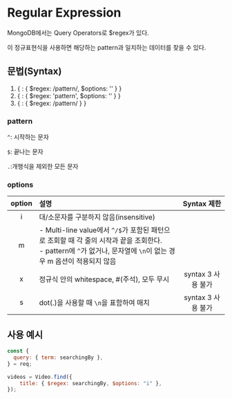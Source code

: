 # Regular Expression

MongoDB에서는 Query Operators로 $regex가 있다.

이 정규표현식을 사용하면 해당하는 pattern과 일치하는 데이터를 찾을 수 있다.

## 문법(Syntax)

1. { <field>: { $regex: /pattern/, $options: '<options>' } }
2. { <field>: { $regex: 'pattern', $options: '<options>' } }
3. { <field>: { $regex: /pattern/<options> } }

### pattern

`^`: 시작하는 문자

`$`: 끝나는 문자

`.`:개행식을 제외한 모든 문자

### options

| option | 설명                                                         |    Syntax 제한     |
| :----: | :----------------------------------------------------------- | :----------------: |
|   i    | 대/소문자를 구분하지 않음(insensitive)                       |                    |
|   m    | - Multi-line value에서 `^/$`가 포함된 패턴으로 조회할 때 각 줄의 시작과 끝을 조회한다.<br />- pattern에 `^`가 없거나, 문자열에 `\n`이 없는 경우 m 옵션이 적용되지 않음 |                    |
|   x    | 정규식 안의 whitespace, #(주석), 모두 무시                   | syntax 3 사용 불가 |
|   s    | dot(.)을 사용할 때 `\n`을 표함하여 매치                      | syntax 3 사용 불가 |

## 사용 예시

``` js
const {
  query: { term: searchingBy },
} = req;
    
videos = Video.find({
    title: { $regex: searchingBy, $options: "i" },
});
```

